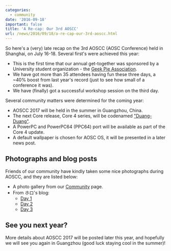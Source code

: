 ```yaml
---
categories:
  - community
date: '2016-09-18'
important: false
title: 'A Re-cap: Our 3rd AOSCC'
url: /news/2016/09/18/a-re-cap-our-3rd-aoscc.html
---
```



So here's a (very) late recap on the 3rd AOSCC (AOSC Conference) held in Shanghai, on July 16-18. Several first's were achieved this year:

- This is the first time that our annual get-together was sponsored by a University student organization - the [Geek Pie Association](https://www.geekpie.org/).
- We have got more than 35 attendees having fun these three days, a ~40% boost from last year's record (just to see how small of a conference it was).
- We have (finally) got a successful workshop session on the third day.

Several community matters were determined for the coming year:

- AOSCC 2017 will be held in the summer in Guangzhou, China.
- The next Core release, Core 4 series, will be codenamed ["Duang-Duang"](https://en.wikipedia.org/wiki/Duang).
- A PowerPC and PowerPC64 (PPC64) port will be available as part of the Core 4 update.
- A default wallpaper is chosen for AOSC OS, it will be presented in a later news post.

Photographs and blog posts
--------------------------

Friends of our community have kindly taken some nice photographs during AOSCC, and they are listed below:

- A photo gallery from our [Community](/community) page.
- From ホロ's blog:
  - [Day 1](https://blog.yoitsu.moe/aosc/aoscc_2016.html)
  - [Day 2](https://blog.yoitsu.moe/aosc/aoscc_2016_2.html)
  - [Day 3](https://blog.yoitsu.moe/aosc/aoscc_2016_3.html)

See you next year?
------------------

More details about AOSCC 2017 will be posted later this year, and hopefully we will see you again in Guangzhou (good luck staying cool in the summer)!